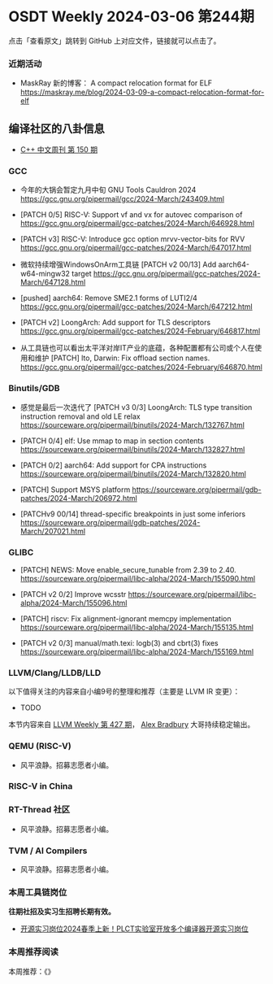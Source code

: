 # OSDT Weekly 2024-03-06 第244期

点击「查看原文」跳转到 GitHub 上对应文件，链接就可以点击了。

### 近期活动

- MaskRay 新的博客： A compact relocation format for ELF
  https://maskray.me/blog/2024-03-09-a-compact-relocation-format-for-elf

## 编译社区的八卦信息

- [C++ 中文周刊 第 150 期](https://mp.weixin.qq.com/s/sqtOt9mRSx_kBxIrIoV9lA)

### GCC

- 今年的大锅会暂定九月中旬
  GNU Tools Cauldron 2024
  https://gcc.gnu.org/pipermail/gcc/2024-March/243409.html

- [PATCH 0/5] RISC-V: Support vf and vx for autovec comparison of
  https://gcc.gnu.org/pipermail/gcc-patches/2024-March/646928.html

- [PATCH v3] RISC-V: Introduce gcc option mrvv-vector-bits for RVV
  https://gcc.gnu.org/pipermail/gcc-patches/2024-March/647017.html

- 微软持续增强WindowsOnArm工具链
  [PATCH v2 00/13] Add aarch64-w64-mingw32 target
  https://gcc.gnu.org/pipermail/gcc-patches/2024-March/647128.html

- [pushed] aarch64: Remove SME2.1 forms of LUTI2/4
  https://gcc.gnu.org/pipermail/gcc-patches/2024-March/647212.html

- [PATCH v2] LoongArch: Add support for TLS descriptors
  https://gcc.gnu.org/pipermail/gcc-patches/2024-February/646817.html

- 从工具链也可以看出太平洋对岸IT产业的底蕴，各种配置都有公司或个人在使用和维护
  [PATCH] lto, Darwin: Fix offload section names.
  https://gcc.gnu.org/pipermail/gcc-patches/2024-February/646870.html

### Binutils/GDB

- 感觉是最后一次迭代了
  [PATCH v3 0/3] LoongArch: TLS type transition instruction removal and old LE relax
  https://sourceware.org/pipermail/binutils/2024-March/132767.html

- [PATCH 0/4] elf: Use mmap to map in section contents
  https://sourceware.org/pipermail/binutils/2024-March/132827.html

- [PATCH 0/2] aarch64: Add support for CPA instructions
  https://sourceware.org/pipermail/binutils/2024-March/132820.html

- [PATCH] Support MSYS platform
  https://sourceware.org/pipermail/gdb-patches/2024-March/206972.html

- [PATCHv9 00/14] thread-specific breakpoints in just some inferiors
  https://sourceware.org/pipermail/gdb-patches/2024-March/207021.html

### GLIBC

- [PATCH] NEWS: Move enable_secure_tunable from 2.39 to 2.40.
  https://sourceware.org/pipermail/libc-alpha/2024-March/155090.html

- [PATCH v2 0/2] Improve wcsstr
  https://sourceware.org/pipermail/libc-alpha/2024-March/155096.html

- [PATCH] riscv: Fix alignment-ignorant memcpy implementation
  https://sourceware.org/pipermail/libc-alpha/2024-March/155135.html

- [PATCH v2 0/3] manual/math.texi: logb(3) and cbrt(3) fixes
  https://sourceware.org/pipermail/libc-alpha/2024-March/155169.html

### LLVM/Clang/LLDB/LLD


以下值得关注的内容来自小编9号的整理和推荐（主要是 LLVM IR 变更）：

- TODO

本节内容来自 [LLVM Weekly 第 427 期](http://llvmweekly.org/issue/427)，
[Alex Bradbury](https://www.linkedin.com/in/alex-bradbury/) 大哥持续稳定输出。

### QEMU (RISC-V)

- 风平浪静。招募志愿者小编。

### RISC-V in China

### RT-Thread 社区

- 风平浪静。招募志愿者小编。

### TVM / AI Compilers

- 风平浪静。招募志愿者小编。

### 本周工具链岗位

**往期社招及实习生招聘长期有效。**

- [开源实习岗位2024春季上新！PLCT实验室开放多个编译器开源实习岗位](https://mp.weixin.qq.com/s/D-l7hE2S-21NCAZsVqPzMA)

### 本周推荐阅读

本周推荐：《》
